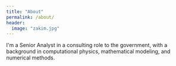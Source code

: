 ```yaml
---
title: "About"
permalink: /about/
header:
  image: "zakim.jpg"
---
```


I'm a Senior Analyst in a consulting role to the government, with a background in computational physics, mathematical modeling, and numerical methods.  

